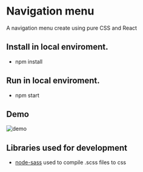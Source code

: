 # Navigation menu

A navigation menu create using pure CSS and React

## Install in local enviroment.
   - npm install

## Run in local enviroment.
   - npm start

## Demo
![demo](https://user-images.githubusercontent.com/6817073/45890540-83a98f00-bdc3-11e8-8709-2b4678897ba9.gif)

## Libraries used for development
   - [node-sass](https://github.com/sass/node-sass) used to compile .scss files to css